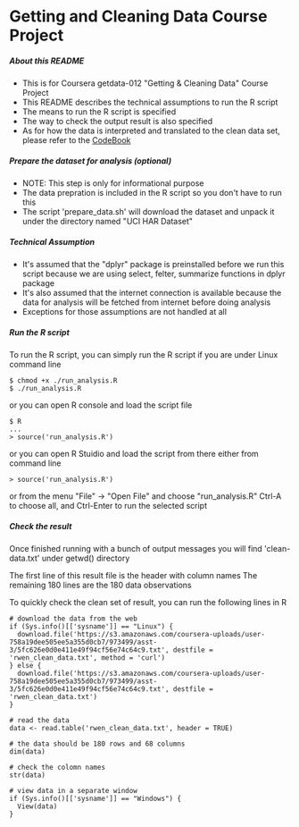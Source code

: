 # Getting and Cleaning Data Course Project

##### About this README
* This is for Coursera getdata-012 "Getting & Cleaning Data" Course Project
* This README describes the technical assumptions to run the R script
* The means to run the R script is specified
* The way to check the output result is also specified
* As for how the data is interpreted and translated to the clean data set, please refer to the [CodeBook](CodeBook.md)

##### Prepare the dataset for analysis (optional)
* NOTE: This step is only for informational purpose
* The data prepration is included in the R script so you don't have to run this
* The script 'prepare_data.sh' will download the dataset and unpack it under the directory named "UCI HAR Dataset"

##### Technical Assumption
* It's assumed that the "dplyr" package is preinstalled before we run this script because we are using select, felter, summarize functions in dplyr package
* It's also assumed that the internet connection is available because the data for analysis will be fetched from internet before doing analysis
* Exceptions for those assumptions are not handled at all

##### Run the R script
To run the R script, you can simply run the R script if you are under Linux command line
~~~
$ chmod +x ./run_analysis.R
$ ./run_analysis.R
~~~

or you can open R console and load the script file
~~~
$ R
...
> source('run_analysis.R')
~~~

or you can open R Stuidio and load the script from there
either from command line
~~~
> source('run_analysis.R')
~~~
or from the menu "File" -> "Open File" and choose "run_analysis.R"
Ctrl-A to choose all, and Ctrl-Enter to run the selected script

##### Check the result
Once finished running with a bunch of output messages
you will find 'clean-data.txt' under getwd() directory

The first line of this result file is the header with column names
The remaining 180 lines are the 180 data observations

To quickly check the clean set of result, you can run the following lines in R
~~~
# download the data from the web
if (Sys.info()[['sysname']] == "Linux") {
  download.file('https://s3.amazonaws.com/coursera-uploads/user-758a19dee505ee5a355d0cb7/973499/asst-3/5fc626e0d0e411e49f94cf56e74c64c9.txt', destfile = 'rwen_clean_data.txt', method = 'curl')
} else {
  download.file('https://s3.amazonaws.com/coursera-uploads/user-758a19dee505ee5a355d0cb7/973499/asst-3/5fc626e0d0e411e49f94cf56e74c64c9.txt', destfile = 'rwen_clean_data.txt')
}

# read the data
data <- read.table('rwen_clean_data.txt', header = TRUE)

# the data should be 180 rows and 68 columns
dim(data)

# check the colomn names
str(data)

# view data in a separate window
if (Sys.info()[['sysname']] == "Windows") {
  View(data)
}
~~~
